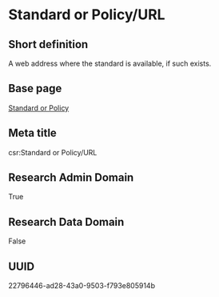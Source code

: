 # Standard or Policy/URL
## Short definition
A web address where the standard is available, if such exists.
## Base page
[Standard or Policy](../../Objects/Standard%20or%20Policy.md)
## Meta title
csr:Standard or Policy/URL
## Research Admin Domain
True
## Research Data Domain
False
## UUID
22796446-ad28-43a0-9503-f793e805914b
